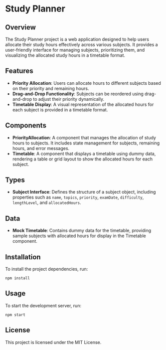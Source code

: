 # Study Planner

## Overview
The Study Planner project is a web application designed to help users allocate their study hours effectively across various subjects. It provides a user-friendly interface for managing subjects, prioritizing them, and visualizing the allocated study hours in a timetable format.

## Features
- **Priority Allocation**: Users can allocate hours to different subjects based on their priority and remaining hours.
- **Drag-and-Drop Functionality**: Subjects can be reordered using drag-and-drop to adjust their priority dynamically.
- **Timetable Display**: A visual representation of the allocated hours for each subject is provided in a timetable format.

## Components
- **PriorityAllocation**: A component that manages the allocation of study hours to subjects. It includes state management for subjects, remaining hours, and error messages.
- **Timetable**: A component that displays a timetable using dummy data, rendering a table or grid layout to show the allocated hours for each subject.

## Types
- **Subject Interface**: Defines the structure of a subject object, including properties such as `name`, `topics`, `priority`, `examDate`, `difficulty`, `lengthLevel`, and `allocatedHours`.

## Data
- **Mock Timetable**: Contains dummy data for the timetable, providing sample subjects with allocated hours for display in the Timetable component.

## Installation
To install the project dependencies, run:
```
npm install
```

## Usage
To start the development server, run:
```
npm start
```

## License
This project is licensed under the MIT License.
